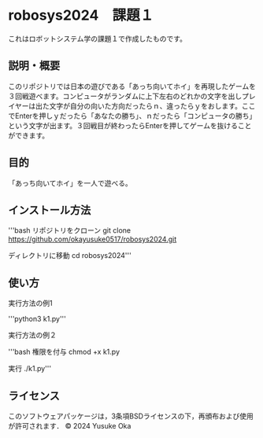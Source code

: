 # robosys2024　課題１

これはロボットシステム学の課題１で作成したものです。

## 説明・概要

このリポジトリでは日本の遊びである「あっち向いてホイ」を再現したゲームを３回戦遊べます。コンピュータがランダムに上下左右のどれかの文字を出しプレイヤーは出た文字が自分の向いた方向だったらｎ、違ったらｙをおします。ここでEnterを押しｙだったら「あなたの勝ち」、ｎだったら「コンピュータの勝ち」という文字が出ます。３回戦目が終わったらEnterを押してゲームを抜けることができます。

## 目的

「あっち向いてホイ」を一人で遊べる。

## インストール方法

'''bash
リポジトリをクローン
git clone https://github.com/okayusuke0517/robosys2024.git

ディレクトリに移動
cd robosys2024'''

## 使い方

実行方法の例1

'''python3 k1.py'''

実行方法の例２

'''bash
権限を付与
chmod +x k1.py

実行
./k1.py'''

## ライセンス

このソフトウェアパッケージは，3条項BSDライセンスの下，再頒布および使用が許可されます．
© 2024 Yusuke Oka
